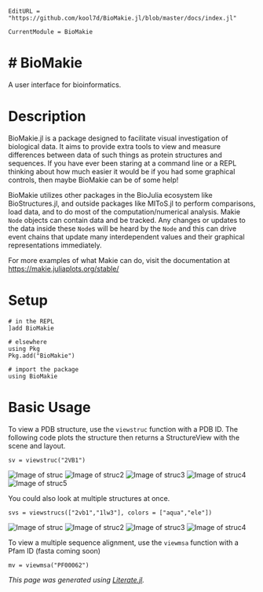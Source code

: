 ```@meta
EditURL = "https://github.com/kool7d/BioMakie.jl/blob/master/docs/index.jl"
```

```@meta
CurrentModule = BioMakie
```
# # BioMakie

A user interface for bioinformatics.

# Description

BioMakie.jl is a package designed to facilitate visual investigation of biological
data. It aims to provide extra tools to view and measure differences between data
of such things as protein structures and sequences. If you have ever been staring
at a command line or a REPL thinking about how much easier it would be if you had
some graphical controls, then maybe BioMakie can be of some help!

BioMakie utilizes other packages in the BioJulia ecosystem like BioStructures.jl,
and outside packages like MIToS.jl to perform comparisons, load data, and to do
most of the computation/numerical analysis. Makie `Node` objects can contain data
and be tracked. Any changes or updates to the data inside these `Node`s will be
heard by the `Node` and this can drive event chains that update many interdependent
values and their graphical representations immediately.

For more examples of what Makie can do, visit the documentation at
https://makie.juliaplots.org/stable/

# Setup

```@example index
# in the REPL
]add BioMakie

# elsewhere
using Pkg
Pkg.add("BioMakie")

# import the package
using BioMakie
```

# Basic Usage

To view a PDB structure, use the `viewstruc` function with a PDB ID. The following code plots the structure then returns a StructureView with the scene and layout.

```@example index
sv = viewstruc("2VB1")
```
![Image of struc](assets/2vb1.png)
![Image of struc2](docs/assets/2vb1.png)
![Image of struc3](kool7d\BioMakie.jl\docs\assets\2vb1.png)
![Image of struc4](https://github.com/kool7d/BioMakie.jl/blob/master/assets/2vb1.png)
![Image of struc5](https://github.com/kool7d/BioMakie.jl/blob/gh-pages/assets/2vb1.png)

You could also look at multiple structures at once.

```@example index
svs = viewstrucs(["2vb1","1lw3"], colors = ["aqua","ele"])
```
![Image of struc](assets/2strucs.png)
![Image of struc2](docs/assets/2strucs.png)
![Image of struc3](https://github.com/kool7d/BioMakie.jl/blob/master/assets/2strucs.png)
![Image of struc4](https://github.com/kool7d/BioMakie.jl/blob/gh-pages/assets/2strucs.png)

To view a multiple sequence alignment, use the `viewmsa` function with a Pfam ID (fasta coming soon)
```@example
mv = viewmsa("PF00062")
```

*This page was generated using [Literate.jl](https://github.com/fredrikekre/Literate.jl).*
